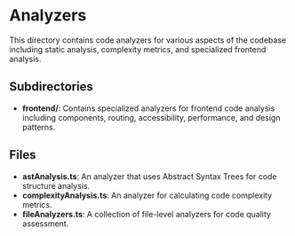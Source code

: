 # Analyzers

This directory contains code analyzers for various aspects of the codebase including static analysis, complexity metrics, and specialized frontend analysis.

## Subdirectories

- **frontend/**: Contains specialized analyzers for frontend code analysis including components, routing, accessibility, performance, and design patterns.

## Files

- **astAnalysis.ts**: An analyzer that uses Abstract Syntax Trees for code structure analysis.
- **complexityAnalysis.ts**: An analyzer for calculating code complexity metrics.
- **fileAnalyzers.ts**: A collection of file-level analyzers for code quality assessment.
